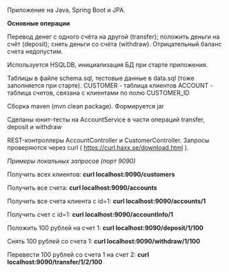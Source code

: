 Приложение на Java, Spring Boot и JPA.

**Основные операции**

Перевод денег с одного счёта на другой (transfer);
положить деньги на счёт (deposit);
снять деньги со счёта (withdraw).
Отрицательный баланс счета недопустим.

Используется HSQLDB, инициализация БД при старте приложения.

Таблицы в файле schema.sql, тестовые данные в data.sql (тоже заполняется при старте).
CUSTOMER - таблица клиентов
ACCOUNT - таблица счетов, связана с клиентами по полю CUSTOMER_ID

Сборка maven (mvn clean package). Формируется jar

Сделаны юнит-тесты на AccountService в части операций transfer, deposit и withdraw

REST-контроллеры AccountController и CustomerController.
Запросы проверяются через curl ( https://curl.haxx.se/download.html ).

_Примеры локальных запросов (порт 9090)_

Получить всех клиентов:
**curl localhost:9090/customers**

Получить все счета:
**curl localhost:9090/accounts**

Получить все счета клиента с id=1:
**curl localhost:9090/accounts/1**

Получить счет с id=1:
**curl localhost:9090/accountInfo/1**

Положить 100 рублей на счет 1:
**curl localhost:9090/deposit/1/100**

Снять 100 рублей со счета 1:
**curl localhost:9090/withdraw/1/100**

Перевести 100 рублей со счета 1 на счет 2:
**curl localhost:9090/transfer/1/2/100**